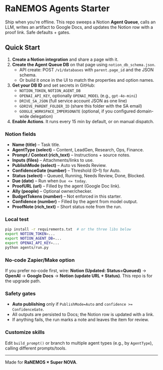# RaNEMOS Agents Starter

Ship when you're offline. This repo sweeps a Notion **Agent Queue**, calls an LLM, writes an artifact to Google Docs, and updates the Notion row with a proof link. Safe defaults + gates.

## Quick Start

1. **Create a Notion integration** and share a page with it.
2. **Create the Agent Queue DB** on that page using `notion_db_schema.json`.
   - API create: POST `/v1/databases` with `parent.page_id` and the JSON schema.
   - Or build it once in the UI to match the properties and option names.
3. **Get your DB ID** and set secrets in GitHub:
   - `NOTION_TOKEN`, `NOTION_AGENT_DB`
   - `OPENAI_API_KEY`, optionally `OPENAI_MODEL` (e.g., `gpt-4o-mini`)
   - `DRIVE_SA_JSON` (full service account JSON as one line)
   - `GDRIVE_PARENT_FOLDER_ID` (share this folder with the SA email)
   - `GOOGLE_WORKSPACE_IMPERSONATE` (optional, if you configured domain-wide delegation)
4. **Enable Actions**. It runs every 15 min by default, or on manual dispatch.

### Notion fields
- **Name (title)** – Task title.
- **AgentType (select)** – Content, LeadGen, Research, Ops, Finance.
- **Prompt / Context (rich_text)** – Instructions + source notes.
- **Inputs (files)** – Attachments/links to use.
- **PublishMode (select)** – Auto vs Needs Review.
- **ConfidenceGate (number)** – Threshold (0–1) for Auto.
- **Status (select)** – Queued, Running, Needs Review, Done, Blocked.
- **Due (date)** – Run when `Due <= today`.
- **ProofURL (url)** – Filled by the agent (Google Doc link).
- **Ally (people)** – Optional owner/checker.
- **BudgetTokens (number)** – Not enforced in this starter.
- **Confidence (number)** – Filled by the agent from model output.
- **ProofNote (rich_text)** – Short status note from the run.

### Local test
```bash
pip install -r requirements.txt  # or the three libs below
export NOTION_TOKEN=...
export NOTION_AGENT_DB=...
export OPENAI_API_KEY=...
python agents/run.py
```

### No‑code Zapier/Make option
If you prefer no-code first, wire: **Notion (Updated: Status=Queued)** → **OpenAI** → **Google Docs** → **Notion (update URL + Status)**. This repo is for the upgrade path.

### Safety gates
- **Auto publishing** only if `PublishMode=Auto` and `confidence >= ConfidenceGate`.
- All outputs are persisted to Docs; the Notion row is updated with a link.
- If anything fails, the run marks a note and leaves the item for review.

### Customize skills
Edit `build_prompt()` or branch to multiple agent types (e.g., by `AgentType`), calling different prompts/tools.

---
Made for **RaNEMOS × Super NOVA**.
